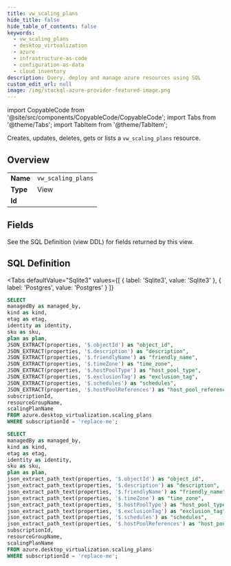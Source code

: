 ```yaml
--- 
title: vw_scaling_plans
hide_title: false
hide_table_of_contents: false
keywords:
  - vw_scaling_plans
  - desktop_virtualization
  - azure
  - infrastructure-as-code
  - configuration-as-data
  - cloud inventory
description: Query, deploy and manage azure resources using SQL
custom_edit_url: null
image: /img/stackql-azure-provider-featured-image.png
---
```


import CopyableCode from '@site/src/components/CopyableCode/CopyableCode';
import Tabs from '@theme/Tabs';
import TabItem from '@theme/TabItem';

Creates, updates, deletes, gets or lists a <code>vw_scaling_plans</code> resource.

## Overview
<table><tbody>
<tr><td><b>Name</b></td><td><code>vw_scaling_plans</code></td></tr>
<tr><td><b>Type</b></td><td>View</td></tr>
<tr><td><b>Id</b></td><td><CopyableCode code="azure.desktop_virtualization.vw_scaling_plans" /></td></tr>
</tbody></table>

## Fields

See the SQL Definition (view DDL) for fields returned by this view.

## SQL Definition

<Tabs
defaultValue="Sqlite3"
values={[
{ label: 'Sqlite3', value: 'Sqlite3' },
{ label: 'Postgres', value: 'Postgres' }
]}
>
<TabItem value="Sqlite3">

```sql
SELECT
managedBy as managed_by,
kind as kind,
etag as etag,
identity as identity,
sku as sku,
plan as plan,
JSON_EXTRACT(properties, '$.objectId') as "object_id",
JSON_EXTRACT(properties, '$.description') as "description",
JSON_EXTRACT(properties, '$.friendlyName') as "friendly_name",
JSON_EXTRACT(properties, '$.timeZone') as "time_zone",
JSON_EXTRACT(properties, '$.hostPoolType') as "host_pool_type",
JSON_EXTRACT(properties, '$.exclusionTag') as "exclusion_tag",
JSON_EXTRACT(properties, '$.schedules') as "schedules",
JSON_EXTRACT(properties, '$.hostPoolReferences') as "host_pool_references",
subscriptionId,
resourceGroupName,
scalingPlanName
FROM azure.desktop_virtualization.scaling_plans
WHERE subscriptionId = 'replace-me';
```

</TabItem>
<TabItem value="Postgres">

```sql
SELECT
managedBy as managed_by,
kind as kind,
etag as etag,
identity as identity,
sku as sku,
plan as plan,
json_extract_path_text(properties, '$.objectId') as "object_id",
json_extract_path_text(properties, '$.description') as "description",
json_extract_path_text(properties, '$.friendlyName') as "friendly_name",
json_extract_path_text(properties, '$.timeZone') as "time_zone",
json_extract_path_text(properties, '$.hostPoolType') as "host_pool_type",
json_extract_path_text(properties, '$.exclusionTag') as "exclusion_tag",
json_extract_path_text(properties, '$.schedules') as "schedules",
json_extract_path_text(properties, '$.hostPoolReferences') as "host_pool_references",
subscriptionId,
resourceGroupName,
scalingPlanName
FROM azure.desktop_virtualization.scaling_plans
WHERE subscriptionId = 'replace-me';
```

</TabItem>
</Tabs>
